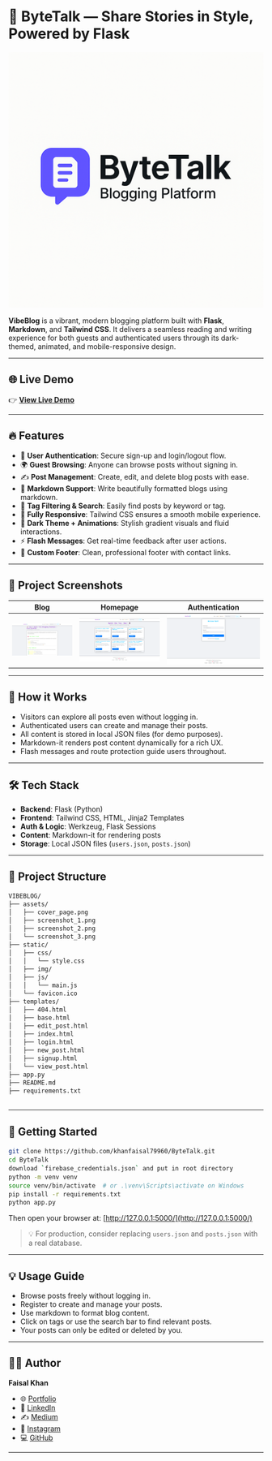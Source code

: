 # 🎉 ByteTalk — Share Stories in Style, Powered by Flask

![Cover](./assets/cover_page.png)

**VibeBlog** is a vibrant, modern blogging platform built with **Flask**, **Markdown**, and **Tailwind CSS**. It delivers a seamless reading and writing experience for both guests and authenticated users through its dark-themed, animated, and mobile-responsive design.

---

## 🌐 Live Demo

👉 [**View Live Demo**](https://vibe-blog-nu.vercel.app/)

---

## 🔥 Features

- 🔐 **User Authentication**: Secure sign-up and login/logout flow.
- 🌍 **Guest Browsing**: Anyone can browse posts without signing in.
- ✍️ **Post Management**: Create, edit, and delete blog posts with ease.
- 📝 **Markdown Support**: Write beautifully formatted blogs using markdown.
- 🎯 **Tag Filtering & Search**: Easily find posts by keyword or tag.
- 📱 **Fully Responsive**: Tailwind CSS ensures a smooth mobile experience.
- 🎨 **Dark Theme + Animations**: Stylish gradient visuals and fluid interactions.
- ⚡ **Flash Messages**: Get real-time feedback after user actions.
- 🦶 **Custom Footer**: Clean, professional footer with contact links.

---

## 📸 Project Screenshots

| Blog | Homepage | Authentication |
|----------|------------|-------------|
| ![Homepage](./assets/screenshot_1.png) | ![Post](./assets/screenshot_2.png) | ![Create](./assets/screenshot_3.png) |

---

## 🧠 How it Works

- Visitors can explore all posts even without logging in.
- Authenticated users can create and manage their posts.
- All content is stored in local JSON files (for demo purposes).
- Markdown-it renders post content dynamically for a rich UX.
- Flash messages and route protection guide users throughout.

---

## 🛠️ Tech Stack

- **Backend**: Flask (Python)
- **Frontend**: Tailwind CSS, HTML, Jinja2 Templates
- **Auth & Logic**: Werkzeug, Flask Sessions
- **Content**: Markdown-it for rendering posts
- **Storage**: Local JSON files (`users.json`, `posts.json`)

---

## 📁 Project Structure

```
VIBEBLOG/
├── assets/
│   ├── cover_page.png
│   ├── screenshot_1.png
│   ├── screenshot_2.png
│   └── screenshot_3.png
├── static/
│   ├── css/
│   │   └── style.css
│   ├── img/
│   ├── js/
│   │   └── main.js
│   └── favicon.ico
├── templates/
│   ├── 404.html
│   ├── base.html
│   ├── edit_post.html
│   ├── index.html
│   ├── login.html
│   ├── new_post.html
│   ├── signup.html
│   └── view_post.html
├── app.py
├── README.md
├── requirements.txt


```

---

## 🚀 Getting Started

```bash
git clone https://github.com/khanfaisal79960/ByteTalk.git
cd ByteTalk
download `firebase_credentials.json` and put in root directory
python -m venv venv
source venv/bin/activate  # or .\venv\Scripts\activate on Windows
pip install -r requirements.txt
python app.py
```

Then open your browser at: [http://127.0.0.1:5000/](http://127.0.0.1:5000/)

> 💡 For production, consider replacing `users.json` and `posts.json` with a real database.

---

## 💡 Usage Guide

- Browse posts freely without logging in.
- Register to create and manage your posts.
- Use markdown to format blog content.
- Click on tags or use the search bar to find relevant posts.
- Your posts can only be edited or deleted by you.

---

## 🙋‍♂️ Author

**Faisal Khan**

- 🌐 [Portfolio](https://khanfaisal.netlify.app)
- 💼 [LinkedIn](https://www.linkedin.com/in/khanfaisal79960)
- ✍️ [Medium](https://medium.com/@khanfaisal79960)
- 📸 [Instagram](https://instagram.com/mr._perfect_1004)
- 💻 [GitHub](https://github.com/khanfaisal79960)

---
